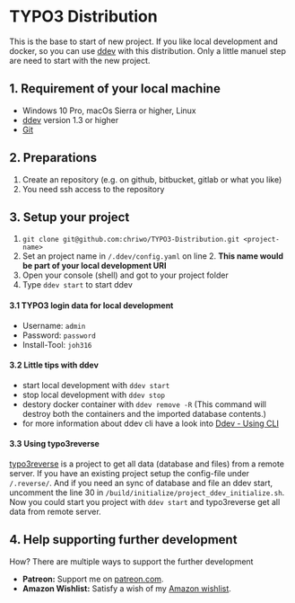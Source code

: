 # TYPO3 Distribution

This is the base to start of new project. If you like local development and docker, so you can use [ddev][1] with this 
distribution. Only a little manuel step are need to start with the new project.

## 1. Requirement of your local machine

* Windows 10 Pro, macOs Sierra or higher, Linux
* [ddev][1] version 1.3 or higher
* [Git][2]

## 2. Preparations

1. Create an repository (e.g. on github, bitbucket, gitlab or what you like)
2. You need ssh access to the repository

## 3. Setup your project

1. `git clone git@github.com:chriwo/TYPO3-Distribution.git <project-name>`
2. Set an project name in `/.ddev/config.yaml` on line 2. **This name would be part of your local development URI**
3. Open your console (shell) and got to your project folder
4. Type `ddev start` to start ddev

#### 3.1 TYPO3 login data for local development

* Username: `admin`
* Password: `password`
* Install-Tool: `joh316`

#### 3.2 Little tips with ddev

* start local development with `ddev start`
* stop local development with `ddev stop`
* destory docker container with `ddev remove -R` (This command will destroy both the containers and the imported database contents.)
* for more information about ddev cli have a look into [Ddev - Using CLI][3]

#### 3.3 Using typo3reverse

[typo3reverse][4] is a project to get all data (database and files) from a remote server. If you have an existing project
setup the config-file under `/.reverse/`. And if you need an sync of database and file an ddev start, uncomment the line
30 in `/build/initialize/project_ddev_initialize.sh`. Now you could start you project with `ddev start` and typo3reverse
get all data from remote server.

## 4. Help supporting further development

How? There are multiple ways to support the further development

- **Patreon:** Support me on [patreon.com](https://www.patreon.com/chriwode).
- **Amazon Wishlist:** Satisfy a wish of my [Amazon wishlist](https://www.amazon.de/hz/wishlist/ls/9O32AGLF1OUS). 

[1]: https://ddev.readthedocs.io/en/latest/
[2]: https://git-scm.com/downloads
[3]: https://ddev.readthedocs.io/en/latest/users/cli-usage/
[4]: https://github.com/ochorocho/joro-typo3reversedeployment
